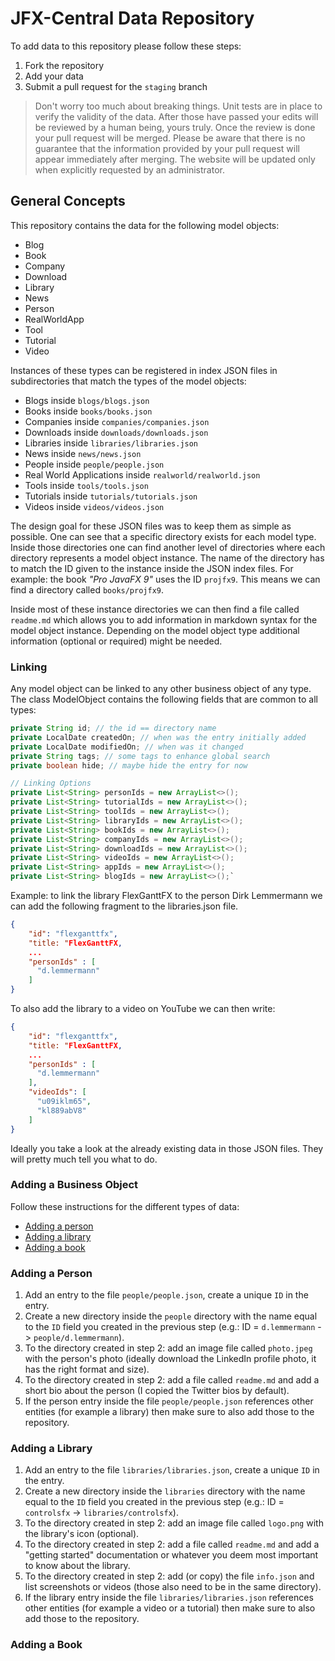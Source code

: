 # JFX-Central Data Repository

To add data to this repository please follow these steps:

1. Fork the repository
2. Add your data
3. Submit a pull request for the `staging` branch

> Don't worry too much about breaking things. Unit tests are in place to verify
> the validity of the data. After those have passed your edits will be reviewed
> by a human being, yours truly. Once the review is done your pull request will
> be merged. Please be aware that there is no guarantee that the information provided 
> by your pull request will appear immediately after merging. The website will be 
> updated only when explicitly requested by an administrator.
 
## General Concepts

This repository contains the data for the following model objects:

- Blog
- Book
- Company
- Download
- Library
- News
- Person
- RealWorldApp
- Tool
- Tutorial
- Video

Instances of these types can be registered in index JSON files in subdirectories that
match the types of the model objects:

- Blogs inside `blogs/blogs.json`
- Books inside `books/books.json`
- Companies inside `companies/companies.json`
- Downloads inside `downloads/downloads.json`
- Libraries inside `libraries/libraries.json`
- News inside `news/news.json`
- People inside `people/people.json`
- Real World Applications inside `realworld/realworld.json`
- Tools inside `tools/tools.json`
- Tutorials inside `tutorials/tutorials.json`
- Videos inside `videos/videos.json`

The design goal for these JSON files was to keep them as simple as possible. One can see that
a specific directory exists for each model type. Inside those directories one can find another
level of directories where each directory represents a model object instance. The name of the
directory has to match the ID given to the instance inside the JSON index files. For example:
the book *"Pro JavaFX 9"* uses the ID `projfx9`. This means we can find a directory called 
`books/projfx9`.

Inside most of these instance directories we can then find a file called `readme.md` which allows
you to add information in markdown syntax for the model object instance. Depending on the model
object type additional information (optional or required) might be needed.

### Linking

Any model object can be linked to any other business object of any type. The class ModelObject
contains the following fields that are common to all types:

```java    
private String id; // the id == directory name
private LocalDate createdOn; // when was the entry initially added
private LocalDate modifiedOn; // when was it changed
private String tags; // some tags to enhance global search
private boolean hide; // maybe hide the entry for now

// Linking Options
private List<String> personIds = new ArrayList<>();
private List<String> tutorialIds = new ArrayList<>();
private List<String> toolIds = new ArrayList<>();
private List<String> libraryIds = new ArrayList<>();
private List<String> bookIds = new ArrayList<>();
private List<String> companyIds = new ArrayList<>();
private List<String> downloadIds = new ArrayList<>();
private List<String> videoIds = new ArrayList<>();
private List<String> appIds = new ArrayList<>();
private List<String> blogIds = new ArrayList<>();`
```

Example: to link the library FlexGanttFX to the person Dirk Lemmermann we can add the following
fragment to the libraries.json file.

```json
{
    "id": "flexganttfx",
    "title: "FlexGanttFX,
    ...
    "personIds" : [
      "d.lemmermann"
    ]
}
```

To also add the library to a video on YouTube we can then write:

```json
{
    "id": "flexganttfx",
    "title: "FlexGanttFX,
    ...
    "personIds" : [
      "d.lemmermann"
    ],
    "videoIds": [
      "u09iklm65",
      "kl889abV8"
    ]
}
```

Ideally you take a look at the already existing data in those JSON files. They will pretty much
tell you what to do.

### Adding a Business Object

Follow these instructions for the different types of data:

- [Adding a person](#adding-a-person) 
- [Adding a library](#adding-a-library)
- [Adding a book](#adding-a-book)

### Adding a Person

1. Add an entry to the file `people/people.json`, create a unique `ID` in the entry.
2. Create a new directory inside the `people` directory with the name equal to the `ID` field you created in the previous step (e.g.: ID = `d.lemmermann` -> `people/d.lemmermann`).
3. To the directory created in step 2: add an image file called `photo.jpeg` with the person's photo (ideally download the LinkedIn profile photo, it has the right format and size).
4. To the directory created in step 2: add a file called `readme.md` and add a short bio about the person (I copied the Twitter bios by default).
5. If the person entry inside the file `people/people.json` references other entities (for example a library) then make sure to also add those to the repository.

### Adding a Library

1. Add an entry to the file `libraries/libraries.json`, create a unique `ID` in the entry.
2. Create a new directory inside the `libraries` directory with the name equal to the `ID` field you created in the previous step (e.g.: ID = `controlsfx` -> `libraries/controlsfx`).
3. To the directory created in step 2: add an image file called `logo.png` with the library's icon (optional).
4. To the directory created in step 2: add a file called `readme.md` and add a "getting started" documentation or whatever you deem most important to know about the library.
5. To the directory created in step 2: add (or copy) the file `info.json` and list screenshots or videos (those also need to be in the same directory).
5. If the library entry inside the file `libraries/libraries.json` references other entities (for example a video or a tutorial) then make sure to also add those to the repository.

### Adding a Book
